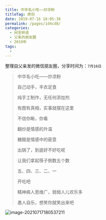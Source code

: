 ```yaml
---
title: 中华名小吃——炒凉粉
titleTag: 原创
date: 2019-07-16 18:05:38
permalink: /pages/1d4cd8/
categories:
  - 闲言碎语
  - 父亲的朋友圈
  - 2019年
tags:
  - 
---
```

整理自父亲发的微信朋友圈，分享时间为：`7月16日`



> 中华名小吃——炒凉粉
>
> 
>
> 自己动手，丰衣足食
>
> 纯手工制作，无任何添加剂
>
> 有图有真相，实事就摆在这里
>
> 不信你瞅，你看
>
> 
>
> 
>
> 翻炒是情感的升温
>
> 糖醋是情感中的密意
>
> 出锅了，到底好不好吃呢
>
> 让我们拿起筷子倒数五个数
>
> 五、四、三、二、一
>
> 开吃吧
>
> 精神病人思维广，弱弱人儿欢乐多
>
> 愚人自乐，想笑你就笑出来吧

![image-20210717180537211](http://t.eryajf.net/imgs/2021/09/ef539653debf27d0.jpg)